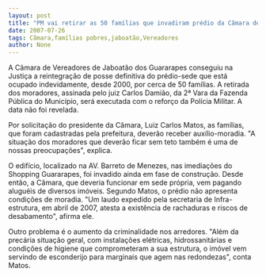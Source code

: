 ```yaml
---
layout: post
title: "PM vai retirar as 50 famílias que invadiram prédio da Câmara de Vereadores de Jaboatão "
date: 2007-07-26
tags: Câmara,famílias pobres,jaboatão,Vereadores
author: None
---
```

A C&acirc;mara de Vereadores de Jaboat&atilde;o dos Guararapes conseguiu na Justi&ccedil;a a reintegra&ccedil;&atilde;o de posse definitiva do pr&eacute;dio-sede que est&aacute; ocupado indevidamente, desde 2000, por cerca de 50 fam&iacute;lias. 
A retirada dos moradores, assinada pelo juiz Carlos Dami&atilde;o, da 2&ordf; Vara da Fazenda P&uacute;blica do Munic&iacute;pio, ser&aacute; executada com o refor&ccedil;o da Pol&iacute;cia Militar. A data n&atilde;o foi revelada.

Por solicita&ccedil;&atilde;o do presidente da C&acirc;mara, Luiz Carlos Matos, as fam&iacute;lias, que foram cadastradas pela prefeitura, dever&atilde;o receber aux&iacute;lio-moradia. &quot;A situa&ccedil;&atilde;o dos moradores que dever&atilde;o ficar sem teto tamb&eacute;m &eacute; uma de nossas preocupa&ccedil;&otilde;es&quot;, explica. 

O edif&iacute;cio, localizado na AV. Barreto de Menezes, nas imedia&ccedil;&otilde;es do Shopping Guararapes, foi invadido ainda em fase de constru&ccedil;&atilde;o. Desde ent&atilde;o, a C&acirc;mara, que deveria funcionar em sede pr&oacute;pria, vem pagando alugu&eacute;is de diversos im&oacute;veis. 
Segundo Matos, o pr&eacute;dio n&atilde;o apresenta condi&ccedil;&otilde;es de moradia. &quot;Um laudo expedido pela secretaria de Infra-estrutura, em abril de 2007, atesta a exist&ecirc;ncia de rachaduras e riscos de desabamento&quot;, afirma ele. 

Outro problema &eacute; o aumento da criminalidade nos arredores. &quot;Al&eacute;m da prec&aacute;ria situa&ccedil;&atilde;o geral, com instala&ccedil;&otilde;es el&eacute;tricas, hidrossanit&aacute;rias e condi&ccedil;&otilde;es de higiene que comprometeram a sua estrutura, o im&oacute;vel vem servindo de esconderijo para marginais que agem nas redondezas&quot;,&nbsp;conta Matos. 